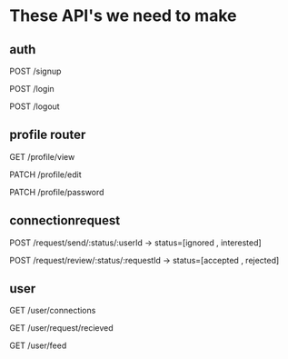 # These API's we need to make

## auth

POST /signup

POST /login

POST /logout

## profile router

GET /profile/view

PATCH /profile/edit

PATCH /profile/password

## connectionrequest

POST /request/send/:status/:userId -> status=[ignored , interested]

POST /request/review/:status/:requestId -> status=[accepted , rejected]

## user

GET /user/connections

GET /user/request/recieved

GET /user/feed

##

##
